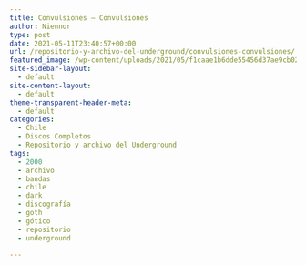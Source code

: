 ```yaml
---
title: Convulsiones – Convulsiones
author: Niennor
type: post
date: 2021-05-11T23:40:57+00:00
url: /repositorio-y-archivo-del-underground/convulsiones-convulsiones/
featured_image: /wp-content/uploads/2021/05/f1caae1b6dde55456d37ae9cb022a267.jpg
site-sidebar-layout:
  - default
site-content-layout:
  - default
theme-transparent-header-meta:
  - default
categories:
  - Chile
  - Discos Completos
  - Repositorio y archivo del Underground
tags:
  - 2000
  - archivo
  - bandas
  - chile
  - dark
  - discografía
  - goth
  - gótico
  - repositorio
  - underground

---
```

<figure class="wp-block-embed is-type-rich is-provider-soundcloud wp-block-embed-soundcloud wp-embed-aspect-4-3 wp-has-aspect-ratio">

<div class="wp-block-embed__wrapper">
</div></figure>